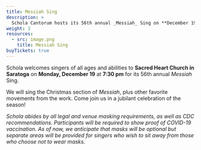 ```yaml
---
title: Messiah Sing
description: >
  Schola Cantorum hosts its 56th annual _Messiah_ Sing on **December 19, 2022**.
weight: 3
resources:
  - src: image.png
    title: Messiah Sing
buyTickets: true
---
```


Schola welcomes singers of all ages and abilities to **Sacred Heart Church in Saratoga**
on **Monday, December 19** at **7:30 pm** for its 56th annual _Messiah_ Sing.

We will sing the Christmas section of _Messiah_, plus other favorite movements from the work.
Come join us in a jubilant celebration of the season!

_Schola abides by all legal and venue masking requirements, as well as CDC recommendations.
Participants will be required to show proof of COVID-19 vaccination. As of now, we anticipate that masks will be optional
but separate areas will be provided for singers who wish to sit away from those who choose not to wear masks._
